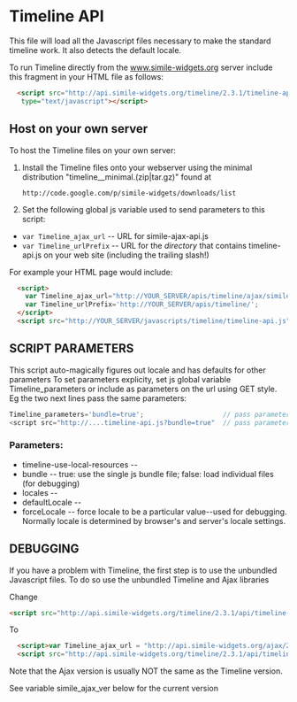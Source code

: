 # Timeline API

This file will load all the Javascript files necessary to make the standard timeline work.
It also detects the default locale.

To run Timeline directly from the www.simile-widgets.org server include this fragment in your HTML file as follows:

```html
  <script src="http://api.simile-widgets.org/timeline/2.3.1/timeline-api.js"
   type="text/javascript"></script>
```

## Host on your own server

To host the Timeline files on your own server:

1) Install the Timeline files onto your webserver using
   the minimal distribution "timeline_<version>_minimal.(zip|tar.gz)" found at

       http://code.google.com/p/simile-widgets/downloads/list

2) Set the following global js variable used to send parameters to this script:

-    `var Timeline_ajax_url`  -- URL for simile-ajax-api.js
-    `var Timeline_urlPrefix` -- URL for the *directory* that contains timeline-api.js on your web site (including the trailing slash!)

For example your HTML page would include:

```html
  <script>
    var Timeline_ajax_url="http://YOUR_SERVER/apis/timeline/ajax/simile-ajax-api.js";
    var Timeline_urlPrefix='http://YOUR_SERVER/apis/timeline/';
  </script>
  <script src="http://YOUR_SERVER/javascripts/timeline/timeline-api.js" type="text/javascript"></script>
```

## SCRIPT PARAMETERS

This script auto-magically figures out locale and has defaults for other parameters To set parameters explicity, set js global variable Timeline_parameters or include as parameters on the url using GET style. Eg the two next lines pass the same parameters:

```javascript
Timeline_parameters='bundle=true';                    // pass parameter via js variable
<script src="http://....timeline-api.js?bundle=true"  // pass parameter via url
```

### Parameters:

-   timeline-use-local-resources --
-   bundle -- true: use the single js bundle file; false: load individual files (for debugging)
-   locales --
-   defaultLocale --
-   forceLocale -- force locale to be a particular value--used for debugging. Normally locale is determined
                 by browser's and server's locale settings.

## DEBUGGING

If you have a problem with Timeline, the first step is to use the unbundled Javascript files. To do so use the unbundled Timeline and Ajax libraries

Change

```html
<script src="http://api.simile-widgets.org/timeline/2.3.1/api/timeline-api.js?bundle=true" type="text/javascript"></script>
```

To

```html
  <script>var Timeline_ajax_url = "http://api.simile-widgets.org/ajax/2.2.1/simile-ajax-api.js?bundle=false"</script>
  <script src="http://api.simile-widgets.org/timeline/2.3.1/api/timeline-api.js?bundle=false" type="text/javascript"></script>
```

Note that the Ajax version is usually NOT the same as the Timeline version.

See variable simile_ajax_ver below for the current version